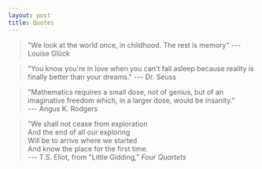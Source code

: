 ```yaml
---
layout: post
title: Quotes
---
```


> "We look at the world once, in childhood. The rest is memory" --- Louise Glück

> "You know you're in love when you can't fall asleep because reality is finally better than your dreams." --- Dr. Seuss

> "Mathematics requires a small dose, not of genius, but of an imaginative freedom which, in a larger dose, would be insanity." <br> --- Angus K. Rodgers

> "We shall not cease from exploration <br>
And the end of all our exploring <br>
Will be to arrive where we started <br>
And know the place for the first time. <br>
--- T.S. Eliot, from "Little Gidding," <i>Four Quartets</i>


